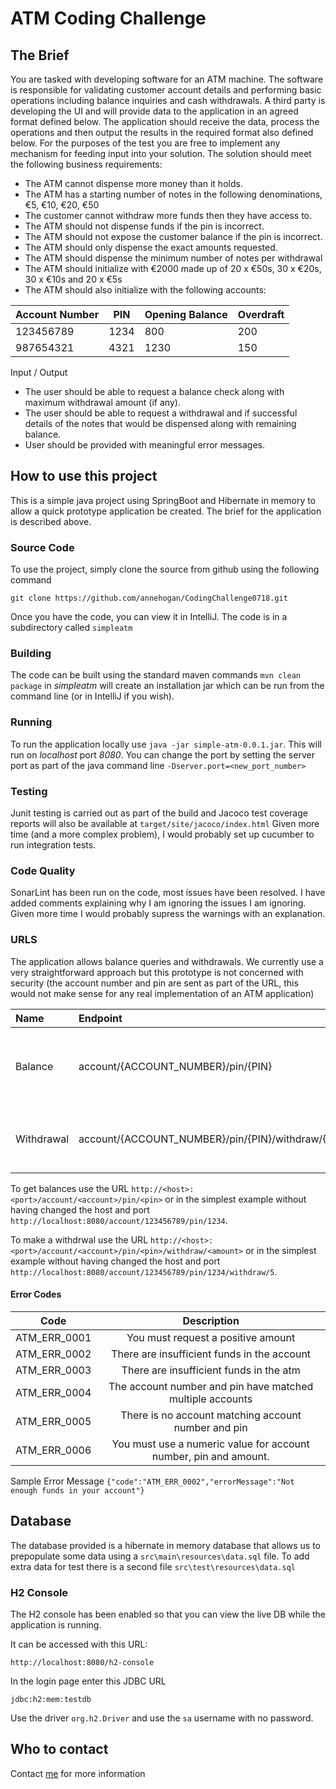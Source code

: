 # ATM Coding Challenge 

## The Brief
You are tasked with developing software for an ATM machine. The software is responsible for validating customer account details and performing basic operations including balance inquiries and cash withdrawals.
A third party is developing the UI and will provide data to the application in an agreed format defined below. The application should receive the data, process the operations and then output the results in the required format also defined below. For the purposes of the test you are free to implement any mechanism for feeding input into your solution.
The solution should meet the following business requirements:
-	The ATM cannot dispense more money than it holds.
-	The ATM has a starting number of notes in the following denominations, €5, €10, €20, €50
-	The customer cannot withdraw more funds then they have access to.
-	The ATM should not dispense funds if the pin is incorrect.
-	The ATM should not expose the customer balance if the pin is incorrect.
-	The ATM should only dispense the exact amounts requested.
-	The ATM should dispense the minimum number of notes per withdrawal
-	The ATM should initialize with €2000 made up of 20 x €50s, 30 x €20s, 30 x €10s and 20 x €5s
-	The ATM should also initialize with the following accounts:

Account Number|PIN|Opening Balance|Overdraft
---|---|---|---|
123456789|1234|800|200
987654321|4321|1230|150

Input / Output
-	The user should be able to request a balance check along with maximum withdrawal amount (if any).
-	The user should be able to request a withdrawal and if successful details of the notes that would be dispensed along with remaining balance.
-	User should be provided with meaningful error messages.

## How to use this project
This is a simple java project using SpringBoot and Hibernate in memory to allow a 
quick prototype application be created. The brief for the application is described above.

### Source Code
To use the project, simply clone the source from github using the following command 

`git clone https://github.com/annehogan/CodingChallenge0718.git`

Once you have the code, you can view it in IntelliJ. The code is in a subdirectory called `simpleatm`

### Building
The code can be built using the standard maven commands
`mvn clean package` in _simpleatm_ will create an installation jar which can be run from the command line (or in IntelliJ if you wish). 

### Running
To run the application locally use `java -jar simple-atm-0.0.1.jar`. This will run on *localhost* port *8080*. 
You can change the port by setting the server port as part of the java command line
`-Dserver.port=<new_port_number>`

### Testing
Junit testing is carried out as part of the build and Jacoco test coverage reports will also be available at `target/site/jacoco/index.html`
Given more time (and a more complex problem), I would probably set up cucumber to run integration tests. 

### Code Quality
SonarLint has been run on the code, most issues have been resolved. I have added comments explaining why I am ignoring the issues I am ignoring. Given more time I would probably supress the warnings with an explanation.

### URLS
The application allows balance queries and withdrawals. We currently use a very straightforward approach but this prototype is not concerned with security (the account number and pin are sent as part of the URL, this would not make sense for any real implementation of an ATM application)

Name|Endpoint|Description|Sample Response
:---|:---|:---:|:---|
Balance|account/{ACCOUNT_NUMBER}/pin/{PIN}|Gets the balance and maximum overdraft for account matching ACCOUNT_NUMBER and PIN|`{"currentBalance":800,"maxWithdrawal":1000}`
Withdrawal|account/{ACCOUNT_NUMBER}/pin/{PIN}/withdraw/{AMOUNT}|Withdraws the AMOUNT from account matching ACCOUNT_NUMBER and PIN|`{"banknotePiles":[{"noteValue":50,"noteCount":20},{"noteValue":20,"noteCount":19}],"remainingBalance":-150}`


To get balances use the URL `http://<host>:<port>/account/<account>/pin/<pin>` or in the 
simplest example without having changed the host and port `http://localhost:8080/account/123456789/pin/1234`. 

To make a withdrwal use the URL `http://<host>:<port>/account/<account>/pin/<pin>/withdraw/<amount>` or in the 
simplest example without having changed the host and port `http://localhost:8080/account/123456789/pin/1234/withdraw/5`. 

#### Error Codes

Code|Description
:---:|:---:|
ATM_ERR_0001|You must request a positive amount
ATM_ERR_0002|There are insufficient funds in the account
ATM_ERR_0003|There are insufficient funds in the atm
ATM_ERR_0004|The account number and pin have matched multiple accounts
ATM_ERR_0005|There is no account matching account number and pin
ATM_ERR_0006|You must use a numeric value for account number, pin and amount.

Sample Error Message
`{"code":"ATM_ERR_0002","errorMessage":"Not enough funds in your account"}`

## Database
The database provided is a hibernate in memory database that allows us to prepopulate some data using a `src\main\resources\data.sql` file. To add extra data for test there is a second file `src\test\resources\data.sql`

### H2 Console
The H2 console has been enabled so that you can view the live DB while the application is running. 

It can be accessed with this URL:

`http://localhost:8080/h2-console`

In the login page enter this JDBC URL 

`jdbc:h2:mem:testdb`

Use the driver `org.h2.Driver` and use the `sa` username with no password.

## Who to contact
Contact [me](mailto:annehogan.ie@gmail.com) for more information


